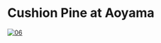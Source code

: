 # Cushion Pine at Aoyama

[![06](https://upload.wikimedia.org/wikipedia/commons/thumb/c/cf/The_coast_of_seven_leages_in_Kamakura.jpg/290px-The_coast_of_seven_leages_in_Kamakura.jpg)](06/README.md)
